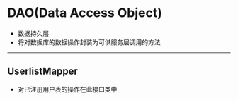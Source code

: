 # DAO(Data Access Object)

* 数据持久层
* 将对数据库的数据操作封装为可供服务层调用的方法
----
## UserlistMapper

* 对已注册用户表的操作在此接口类中